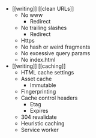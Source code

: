 - [[writing]] [[clean URLs]]
	- No www
		- Redirect
	- No trailing slashes
		- Redirect
	- Https
	- No hash or weird fragments
	- No excessive query params
	- No index.html
- [[writing]] [[caching]]
	- HTML cache settings
	- Asset cache
		- Immutable
	- Fingerprinting
	- Cache control headers
		- Etag
		- Expires
	- 304 revalidate
	- Heuristic caching
	- Service worker
